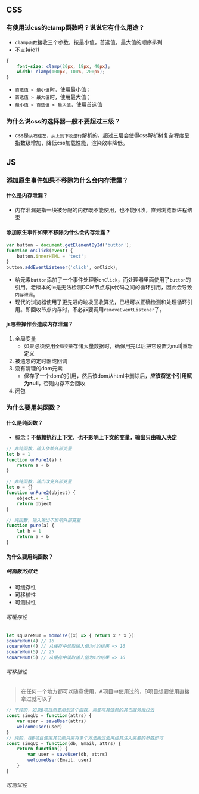 ## CSS

### 有使用过css的clamp函数吗？说说它有什么用途？

* `clamp函数`接收三个参数，按最小值，首选值，最大值的顺序排列
* 不支持ie11

```css
{
    font-size: clamp(20px, 18px, 40px);
    width: clamp(100px, 100%, 200px);
}
```

* `首选值 < 最小值`时，使用最小值；
* `首选值 > 最大值`时，使用最大值；
* `最小值 < 首选值 < 最大值`，使用首选值

### 为什么说css的选择器一般不要超过三级？

* css是`从右往左，从上到下及逆行`解析的。超过三层会使得css解析树复杂程度呈指数级增加，降低css加载性能，渲染效率降低。

## JS

### 添加原生事件如果不移除为什么会内存泄露？

#### 什么是内存泄漏？

* 内存泄漏是指一块被分配的内存既不能使用，也不能回收，直到浏览器进程结束

#### 添加原生事件如果不移除为什么会内存泄露？

```js
var button = document.getElementById('button');
function onClick(event) {
    button.innerHTML = 'text';
}
button.addEventListener('click', onClick);
```

* 给元素`button`添加了一个事件处理器`onClick`，而处理器里面使用了`button`的引用。老版本的ie是无法检测DOM节点与js代码之间的循环引用，因此会导致`内存泄漏`。
* 现代的浏览器使用了更先进的垃圾回收算法，已经可以正确检测和处理循环引用。即回收节点内存时，不必非要调用`removeEventListener`了。

#### js哪些操作会造成内存泄漏？

1. 全局变量
    * 如果必须使用`全局变量`存储大量数据时，确保用完以后把它设置为null|重新定义
2. 被遗忘的定时器或回调
3. 没有清理的dom元素
    * 保存了一个dom的引用，然后该dom从html中删除后，**应该将这个引用赋为null**，否则内存不会回收
4. 闭包

### 为什么要用纯函数？

#### 什么是纯函数？

* 概念：**不依赖执行上下文，也不影响上下文的变量，输出只由输入决定**

```js
// 非纯函数，输入依赖外部变量
let b = 1
function unPure1(a) {
    return a + b
}

// 非纯函数，输出改变外部变量
let o = {}
function unPure2(object) {
    object.x = 1
    return object
}

// 纯函数，输入输出不影响外部变量
function pure(a) {
    let b = 1
    return a + b
}
```

#### 为什么要用纯函数？

##### 纯函数的好处

* 可缓存性
* 可移植性
* 可测试性

###### 可缓存性

```js
let squareNum = momoize((x) => { return x * x })
squareNum(4) // 16
squareNum(4) // 从缓存中读取输入值为4的结果 => 16
squareNum(5) // 25
squareNum(5) // 从缓存中读取输入值为4的结果 => 16
```

###### 可移植性

> 在任何一个地方都可以随意使用，A项目中使用过的，B项目想要使用直接拿过就可以了

```js
// 不纯的，如果B项目想要用到这个函数，需要将其依赖的其它服务搬过去
const singUp = function(attrs) {
    var user = saveUser(attrs)
    welcomeUser(user)
}
// 纯的，在B项目使用其功能只需将单个方法搬过去再给其注入需要的参数即可
const singUp = function(db, Email, attrs) {
	return function() {
        var user = saveUser(db, attrs)
        welcomeUser(Email, user)
	}
}
```

###### 可测试性